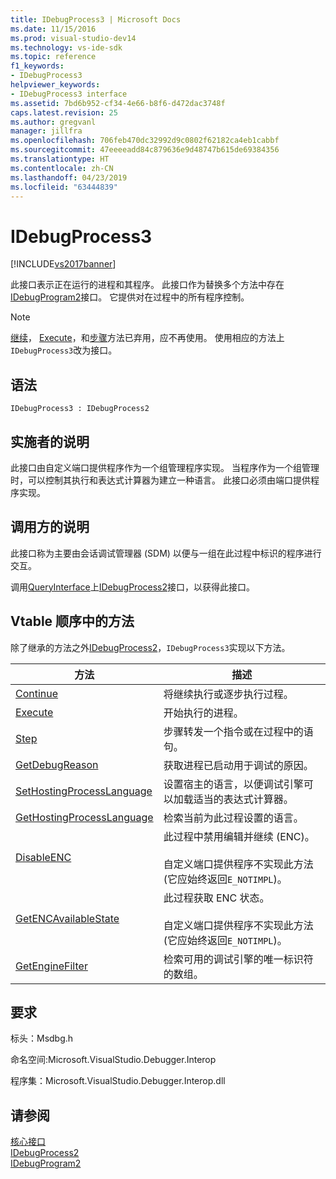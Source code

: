 ```yaml
---
title: IDebugProcess3 | Microsoft Docs
ms.date: 11/15/2016
ms.prod: visual-studio-dev14
ms.technology: vs-ide-sdk
ms.topic: reference
f1_keywords:
- IDebugProcess3
helpviewer_keywords:
- IDebugProcess3 interface
ms.assetid: 7bd6b952-cf34-4e66-b8f6-d472dac3748f
caps.latest.revision: 25
ms.author: gregvanl
manager: jillfra
ms.openlocfilehash: 706feb470dc32992d9c0802f62182ca4eb1cabbf
ms.sourcegitcommit: 47eeeeadd84c879636e9d48747b615de69384356
ms.translationtype: HT
ms.contentlocale: zh-CN
ms.lasthandoff: 04/23/2019
ms.locfileid: "63444839"
---
```

# <a name="idebugprocess3"></a>IDebugProcess3
[!INCLUDE[vs2017banner](../../../includes/vs2017banner.md)]

此接口表示正在运行的进程和其程序。 此接口作为替换多个方法中存在[IDebugProgram2](../../../extensibility/debugger/reference/idebugprogram2.md)接口。 它提供对在过程中的所有程序控制。  
  
> [!NOTE]
> [继续](../../../extensibility/debugger/reference/idebugprogram2-continue.md)， [Execute](../../../extensibility/debugger/reference/idebugprogram2-execute.md)，和[步骤](../../../extensibility/debugger/reference/idebugprogram2-step.md)方法已弃用，应不再使用。 使用相应的方法上`IDebugProcess3`改为接口。  
  
## <a name="syntax"></a>语法  
  
```  
IDebugProcess3 : IDebugProcess2  
```  
  
## <a name="notes-for-implementers"></a>实施者的说明  
 此接口由自定义端口提供程序作为一个组管理程序实现。 当程序作为一个组管理时，可以控制其执行和表达式计算器为建立一种语言。 此接口必须由端口提供程序实现。  
  
## <a name="notes-for-callers"></a>调用方的说明  
 此接口称为主要由会话调试管理器 (SDM) 以便与一组在此过程中标识的程序进行交互。  
  
 调用[QueryInterface](http://msdn.microsoft.com/library/62fce95e-aafa-4187-b50b-e6611b74c3b3)上[IDebugProcess2](../../../extensibility/debugger/reference/idebugprocess2.md)接口，以获得此接口。  
  
## <a name="methods-in-vtable-order"></a>Vtable 顺序中的方法  
 除了继承的方法之外[IDebugProcess2](../../../extensibility/debugger/reference/idebugprocess2.md)，`IDebugProcess3`实现以下方法。  
  
|方法|描述|  
|------------|-----------------|  
|[Continue](../../../extensibility/debugger/reference/idebugprocess3-continue.md)|将继续执行或逐步执行过程。|  
|[Execute](../../../extensibility/debugger/reference/idebugprocess3-execute.md)|开始执行的进程。|  
|[Step](../../../extensibility/debugger/reference/idebugprocess3-step.md)|步骤转发一个指令或在过程中的语句。|  
|[GetDebugReason](../../../extensibility/debugger/reference/idebugprocess3-getdebugreason.md)|获取进程已启动用于调试的原因。|  
|[SetHostingProcessLanguage](../../../extensibility/debugger/reference/idebugprocess3-sethostingprocesslanguage.md)|设置宿主的语言，以便调试引擎可以加载适当的表达式计算器。|  
|[GetHostingProcessLanguage](../../../extensibility/debugger/reference/idebugprocess3-gethostingprocesslanguage.md)|检索当前为此过程设置的语言。|  
|[DisableENC](../../../extensibility/debugger/reference/idebugprocess3-disableenc.md)|此过程中禁用编辑并继续 (ENC)。<br /><br /> 自定义端口提供程序不实现此方法 (它应始终返回`E_NOTIMPL`)。|  
|[GetENCAvailableState](../../../extensibility/debugger/reference/idebugprocess3-getencavailablestate.md)|此过程获取 ENC 状态。<br /><br /> 自定义端口提供程序不实现此方法 (它应始终返回`E_NOTIMPL`)。|  
|[GetEngineFilter](../../../extensibility/debugger/reference/idebugprocess3-getenginefilter.md)|检索可用的调试引擎的唯一标识符的数组。|  
  
## <a name="requirements"></a>要求  
 标头：Msdbg.h  
  
 命名空间:Microsoft.VisualStudio.Debugger.Interop  
  
 程序集：Microsoft.VisualStudio.Debugger.Interop.dll  
  
## <a name="see-also"></a>请参阅  
 [核心接口](../../../extensibility/debugger/reference/core-interfaces.md)   
 [IDebugProcess2](../../../extensibility/debugger/reference/idebugprocess2.md)   
 [IDebugProgram2](../../../extensibility/debugger/reference/idebugprogram2.md)
